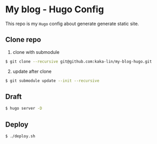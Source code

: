 # My blog - Hugo Config

This repo is my `Hugo` config about generate generate static site.

## Clone repo

1. clone with submodule

```bash
$ git clone --recursive git@github.com:kaka-lin/my-blog-hugo.git
```

2. update after clone

```bash
$ git submodule update --init --recursive
```

## Draft

```bash
$ hugo server -D
```

## Deploy

```bash
$ ./deploy.sh
```
